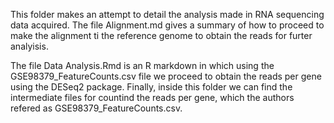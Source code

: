 
This folder makes an attempt to detail the analysis made in RNA sequencing data acquired. The file Alignment.md gives a summary of how to proceed to make the alignment ti the reference genome to obtain the reads for furter analyisis.

The file Data Analysis.Rmd is an R markdown in which using the GSE98379_FeatureCounts.csv file  we proceed to obtain the reads per gene using the DESeq2 package.
Finally, inside this folder we can find the intermediate files for countind the reads per gene, which the authors refered as GSE98379_FeatureCounts.csv.
